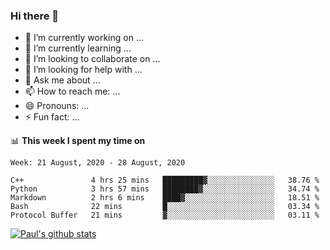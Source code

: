 ### Hi there 👋

- 🔭 I’m currently working on ...
- 🌱 I’m currently learning ...
- 👯 I’m looking to collaborate on ...
- 🤔 I’m looking for help with ...
- 💬 Ask me about ...
- 📫 How to reach me: ...
- 😄 Pronouns: ...
- ⚡ Fun fact: ...

📊 **This week I spent my time on**
<!--START_SECTION:waka-->
```text
Week: 21 August, 2020 - 28 August, 2020

C++               4 hrs 25 mins   █████████▓░░░░░░░░░░░░░░░   38.76 % 
Python            3 hrs 57 mins   ████████▓░░░░░░░░░░░░░░░░   34.74 % 
Markdown          2 hrs 6 mins    ████▓░░░░░░░░░░░░░░░░░░░░   18.51 % 
Bash              22 mins         █░░░░░░░░░░░░░░░░░░░░░░░░   03.34 % 
Protocol Buffer   21 mins         ▓░░░░░░░░░░░░░░░░░░░░░░░░   03.11 % 
```
<!--END_SECTION:waka-->


[![Paul's github stats](https://github-readme-stats.vercel.app/api?username=mickeyouyou&theme=dracula&show_icons=true)](https://github.com/anuraghazra/github-readme-stats)
